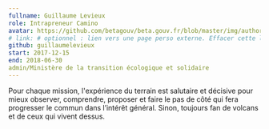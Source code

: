```yaml
---
fullname: Guillaume Levieux
role: Intrapreneur Camino
avatar: https://github.com/betagouv/beta.gouv.fr/blob/master/img/authors/guillaume.levieux.jpg
# link: # optionnel : lien vers une page perso externe. Effacer cette ligne si rien à mettre.
github: guillaumelevieux 
start: 2017-12-15
end: 2018-06-30
admin/Ministère de la transition écologique et solidaire
---
```


Pour chaque mission, l'expérience du terrain est salutaire et décisive pour mieux observer, comprendre, proposer et faire le pas de côté qui fera progresser le commun dans l’intérêt général. Sinon, toujours fan de volcans et de ceux qui vivent dessus.
